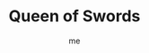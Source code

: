 ---
# hugo new --kind tarot-card content/projects/tarot/cards/suit-number.md
# basics
title     		 : "Queen of Swords"
token					 : 'swords-13'
card_type			 : '' # major, minor, court
layout				 : "tarot-card"
author    		 : 'me'
one_liner 		 : "Grace, skill, wit, charm, aptitude"
alt_names			 : ['Queen of Swords', 'Mother of Arrows']
images				 : ['assets/images/tarot/rws/rw-swords-13.jpg']
keywords			 : ['grace', 'skill', 'wit', 'charm', 'aptitude']
url						 : 'tarot/cards/swords-13'
aliases				 : ['swords-queen']

# password: 'foolish journey'
dropbox				 : 'https://www.dropbox.com/sh/v9pn81tghcscvq2/AAAE4tC4HUqyhlG50C2r5Gfoa?dl=0'

personality    : "The Queen of Swords can represent anyone who wants to encourage others (Queen) to be brighter and more communicative (Swords). The Queen may also represent the tendency to be more tactful than objective, or the need to express information more politely than precisely."

meaning_light  : "Exercising tact or using diplomacy. Defusing a tense situation. Knowing what to say and how to say it. Making others feel comfortable and confident. Bringing out the best in everyone. Having a way with words. Telling jokes. Possessing a knack for music, math, art, or science."

meaning_shadow : "Knowing exactly what to say to destroy another person. Withholding critical information. Using a barbed tongue to upset others. Employing sarcasm. Mimicking others unkindly. Making light of the less fortunate. Being disrespectful. Failing to use the talent you’ve been given."

# more detail
correspondence_element 			: "Water"
correspondence_affirmation 	: "I make the truth easier to hear."
correspondence_story 				: "The main character must deliver news that is difficult for others to receive with grace. Alternatively, the main character must confront the less desirable aspects of his or her personality."

advice_relationships 	 : "You can’t change other people, but you can provide gentle prompts designed to help them be the best they can be. Know the difference in supporting and nagging. Know, too, that requested advice is always prized more highly than unsolicited observations. Until you’re invited to speak, hold your tongue."

advice_work 					 : "Harsh criticism crushes morale, but finely-tuned words of praise can enhance performance and elicit remarkable productivity. Identify what must be changed, but express that change in terms of growth and benefit. Instead of problems, see challenges. Instead of deficits, see opportunities."

advice_spirituality 	 : "Practice the delivery of praise. When you receive blessings, voice your thanks. When others work for you, show your bright spirit by acknowledging their contributions. Whatever the situation, strive to be the soul of encouragement."

advice_personal_growth : "Your insights, opinions, and attitudes influence others more than you know. Express your thoughts with care, making sure you phrase your observations in ways that encourage growth. If you need encouragement, encourage others to give it."

advice_fortune_telling : "This card represents a woman with an artistic, intellectual nature, likely born between September 12th and October 12th, who uses clever, positive communication to sway others to her point of view."

questions	: ['What skill or aptitude, employed now, might transform the discord you’re experiencing today into harmony?', 'What do I have a knack for? How might my special gift prove useful now?', 'To what extent am I capable of saying what needs to be said?', 'What is the best possible way to say what I want to say?']

# referenced in the symbols.toml data file
symbols	  : ['queen', 'swords', 'winged-throne', 'posture-of-pronouncement']

# metadata
suppress_topnav : true
related_cards 	: []

---